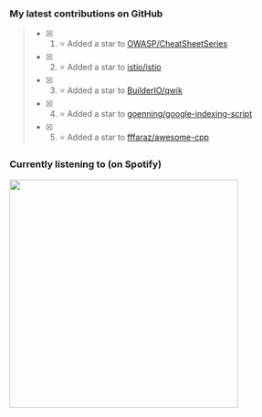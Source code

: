 ### My latest contributions on GitHub
<!--START_SECTION:activity-->
> - [x] 1. ⭐ Added a star to [OWASP/CheatSheetSeries](https://github.com/OWASP/CheatSheetSeries)
> - [x] 2. ⭐ Added a star to [istio/istio](https://github.com/istio/istio)
> - [x] 3. ⭐ Added a star to [BuilderIO/qwik](https://github.com/BuilderIO/qwik)
> - [x] 4. ⭐ Added a star to [goenning/google-indexing-script](https://github.com/goenning/google-indexing-script)
> - [x] 5. ⭐ Added a star to [fffaraz/awesome-cpp](https://github.com/fffaraz/awesome-cpp)
<!--END_SECTION:activity-->

### Currently listening to (on Spotify)
<img src="https://spotify-hyduez.vercel.app/api/spotify" width="400em">
